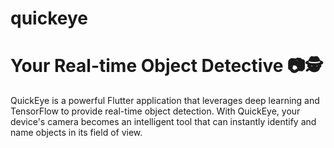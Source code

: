# quickeye
# Your Real-time Object Detective 📷🕵️
QuickEye is a powerful Flutter application that leverages deep learning and TensorFlow to provide real-time object detection. With QuickEye, your device's camera becomes an intelligent tool that can instantly identify and name objects in its field of view.


